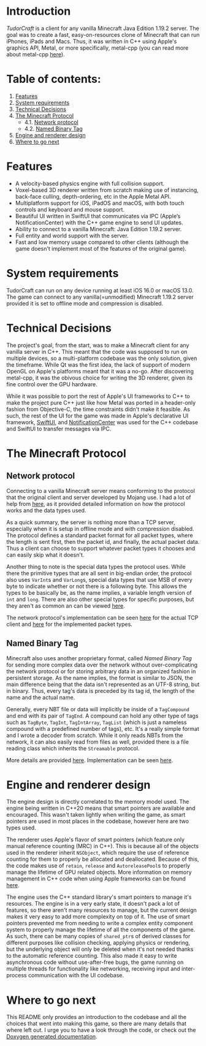 # Introduction
*TudorCraft* is a client for any vanilla Minecraft Java Edition 1.19.2 server. The goal was to create a fast, easy-on-resources clone of Minecraft that can run iPhones, iPads and Macs. Thus, it was written in C++ using Apple's graphics API, Metal, or more specifically, metal-cpp (you can read more about metal-cpp [here](metal-cpp/README.md)).

# Table of contents:
1. [Features](#features)
2. [System requirements](#system-requirements)
3. [Technical Decisions](#technical-decisions)
4. [The Minecraft Protocol](#the-minecraft-protocol)
	- 4.1. [Network protocol](#network-protocol)
	- 4.2. [Named Binary Tag](#named-binary-tag)
5. [Engine and renderer design](#engine-and-renderer-design)
6. [Where to go next](#where-to-go-next)

# Features
- A velocity-based physics engine with full collision support.
- Voxel-based 3D renderer written from scratch making use of instancing, back-face culling, depth-ordering, etc in the Apple Metal API.
- Multiplatform support for iOS, iPadOS and macOS, with both touch controls and keyboard and mouse support.
- Beautiful UI written in SwiftUI that communicates via IPC (Apple’s NotificationCenter) with the   C++ game engine to send UI updates.
- Ability to connect to a vanilla Minecraft: Java Edition 1.19.2 server.
- Full entity and world support with the server.
- Fast and low memory usage compared to other clients (although the game doesn't implement most of the features of the original game).

# System requirements
TudorCraft can run on any device running at least iOS 16.0 or macOS 13.0. The game can connect to any vanilla(=unmodified) Minecraft 1.19.2 server provided it is set to offline mode and compression is disabled. 

# Technical Decisions
The project's goal, from the start, was to make a Minecraft client for any vanilla server in C++. This meant that the code was supposed to run on multiple devices, so a multi-platform codebase was the only solution, given the timeframe. While Qt was the first idea, the lack of support of modern OpenGL on Apple's platforms meant that it was a no-go. After discovering metal-cpp, it was the obivous choice for writing the 3D renderer, given its fine control over the GPU hardware.

While it was possible to port the rest of Apple's UI frameworks to C++ to make the project pure C++ just like how Metal was ported in a header-only fashion from Objective-C, the time constraints didn't make it feasible. As such, the rest of the UI for the game was made in Apple's declarative UI framework, [SwiftUI](https://developer.apple.com/xcode/swiftui/), and [NotificationCenter](https://developer.apple.com/documentation/foundation/notificationcenter) was used for the C++ codebase and SwiftUI to transfer messages via IPC.

# The Minecraft Protocol
## Network protocol
Connecting to a vanilla Minecraft server means conforming to the protocol that the original client and server developed by Mojang use. I had a lot of help from [here](https://wiki.vg/Protocol), as it provided detailed information on how the protocol works and the data types used.

As a quick summary, the server is nothing more than a TCP server, especially when it is setup in offline mode and with compression disabled. The protocol defines a standard packet format for all packet types, where the length is sent first, then the packet id, and finally, the actual packet data. Thus a client can choose to support whatever packet types it chooses and can easily skip what it doesn't. 

Another thing to note is the special data types the protocol uses. While there the primitive types that are all sent in big-endian order, the protocol also uses `VarInt`s and `VarLong`s, special data types that use MSB of every byte to indicate whether or not there is a following byte. This allows the types to be basically be, as the name implies, a variable length version of `int` and `long`. There are also other special types for specific purposes, but they aren't as common an can be viewed [here](https://wiki.vg/Protocol).

The network protocol's implementation can be seen [here](TudorCraft/Networking/TCPStream.hpp) for the actual TCP client and [here](TudorCraft/Minecraft%20Protocol/Packet.hpp) for the implemented packet types.

## Named Binary Tag
Minecraft also uses another proprietary format, called *Named Binary Tag* for sending more complex data over the network without over-complicating the network protocol or for storing arbitrary data in an organized fashion in persistent storage. As the name implies, the format is similar to JSON, the main difference being that the data isn't represented as an UTF-8 string, but in binary. Thus, every tag's data is preceded by its tag id, the length of the name and the actual name.

Generally, every NBT file or data will implicitly be inside of a `TagCompound` and end with its pair of `TagEnd`. A compound can hold any other type of tags such as `TagByte`, `TagInt`, `TagIntArray`, `TagList` (which is just a nameless compound with a predefined number of tags), etc. It's a really simple format and I wrote a decoder from scratch. While it only reads NBTs from the network, it can also easily read from files as well, provided there is a file reading class which inherits the `Streamable` protocol.

More details are provided [here](https://wiki.vg/NBT). Implementation can be seen [here](TudorCraft/Minecraft%20Protocol/Nbt.hpp).

# Engine and renderer design
The engine design is directly correlated to the memory model used. The engine being written in C++20 means that smart pointers are available and encouraged. This wasn't taken lightly when writing the game, as smart pointers are used in most places in the codebase, however here are two types used.

The renderer uses Apple's flavor of smart pointers (which feature only manual reference counting (MRC) in C++). This is because all of the objects used in the renderer inherit `NSObject`, which require the use of reference counting for them to properly be allocated and deallocated. Because of this, the code makes use of `retain`, `release` and `AutoreleasePool`s to properly manage the lifetime of GPU related objects. More information on memory management in C++ code when using Apple frameworks can be found [here](metal-cpp/README.md).

The engine uses the C++ standard library's smart pointers to manage it's resources. The engine is in a very early state, it doesn't pack a lot of features, so there aren't many resources to manage, but the current design makes it very easy to add more complexity on top of it. The use of smart pointers prevented me from needing to write a complex entity component system to properly manage the lifetime of all the components of the game. As such, there can be many copies of `shared_ptr`s of derived classes for different purposes like collision checking, applying physics or rendering, but the underlying object will only be deleted when it's not needed thanks to the automatic reference counting. This also made it easy to write asynchronous code without use-after-free bugs, the game running on multiple threads for functionality like networking, receiving input and inter-process communication with the UI codebase. 

# Where to go next
This README only provides an introduction to the codebase and all the choices that went into making this game, so there are many details that where left out. I urge you to have a look through the code, or check out the [Doxygen generated documentation](https://bitsbytoader.github.io/TudorCraft/).
